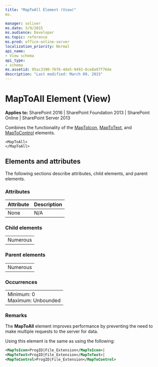 ```yaml
---
title: "MapToAll Element (View)"
ms.

manager: soliver
ms.date: 3/9/2015
ms.audience: Developer
ms.topic: reference
ms.prod: office-online-server
localization_priority: Normal
api_name:
- View schema
api_type:
- schema
ms.assetid: 95ac3390-76f6-4de5-9492-8ce8a97f76de
description: "Last modified: March 09, 2015"
---
```


# MapToAll Element (View)

 
  
 **Applies to:** SharePoint 2016 | SharePoint Foundation 2013 | SharePoint Online | SharePoint Server 2013
  
Combines the functionality of the [MapToIcon](maptoicon-element-view.md), [MapToText](../../collaborative-application-markup-language-caml-schemas/general-schema/maptotext-element.md), and [MapToControl](maptocontrol-element-view.md) elements. 
  
```
<MapToAll>
</MapToAll>
```

## Elements and attributes

The following sections describe attributes, child elements, and parent elements.

### Attributes

|**Attribute**|**Description**|
|:-----|:-----|
|None  <br/> |N/A  <br/> |
   
### Child elements

||
|:-----|
|Numerous |
   
### Parent elements

||
|:-----|
|Numerous |
   
### Occurrences

||
|:-----|
|Minimum: 0  <br/> Maximum: Unbounded  <br/> |
   
### Remarks

The **MapToAll** element improves performance by preventing the need to make multiple requests to the server for data. 
  
Using this element is the same as using the following:
  
```XML
<MapToIcon>ProgID|File_Extension</MapToIcon>|
<MapToText>ProgID|File_Extension</MapToText>|
<MapToControl>ProgID|File_Extension</MapToControl>
```



